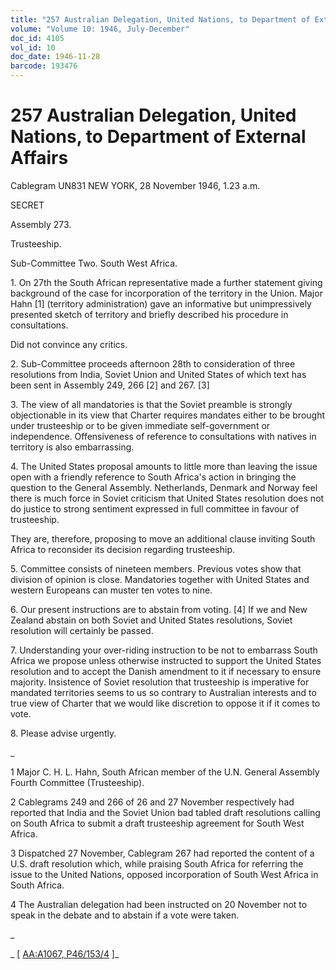 ```yaml
---
title: "257 Australian Delegation, United Nations, to Department of External Affairs"
volume: "Volume 10: 1946, July-December"
doc_id: 4105
vol_id: 10
doc_date: 1946-11-28
barcode: 193476
---
```


# 257 Australian Delegation, United Nations, to Department of External Affairs

Cablegram UN831 NEW YORK, 28 November 1946, 1.23 a.m.

SECRET

Assembly 273.

Trusteeship.

Sub-Committee Two. South West Africa.

1\. On 27th the South African representative made a further statement giving background of the case for incorporation of the territory in the Union. Major Hahn [1] (territory administration) gave an informative but unimpressively presented sketch of territory and briefly described his procedure in consultations.

Did not convince any critics.

2\. Sub-Committee proceeds afternoon 28th to consideration of three resolutions from India, Soviet Union and United States of which text has been sent in Assembly 249, 266 [2] and 267. [3]

3\. The view of all mandatories is that the Soviet preamble is strongly objectionable in its view that Charter requires mandates either to be brought under trusteeship or to be given immediate self-government or independence. Offensiveness of reference to consultations with natives in territory is also embarrassing.

4\. The United States proposal amounts to little more than leaving the issue open with a friendly reference to South Africa's action in bringing the question to the General Assembly. Netherlands, Denmark and Norway feel there is much force in Soviet criticism that United States resolution does not do justice to strong sentiment expressed in full committee in favour of trusteeship.

They are, therefore, proposing to move an additional clause inviting South Africa to reconsider its decision regarding trusteeship.

5\. Committee consists of nineteen members. Previous votes show that division of opinion is close. Mandatories together with United States and western Europeans can muster ten votes to nine.

6\. Our present instructions are to abstain from voting. [4] If we and New Zealand abstain on both Soviet and United States resolutions, Soviet resolution will certainly be passed.

7\. Understanding your over-riding instruction to be not to embarrass South Africa we propose unless otherwise instructed to support the United States resolution and to accept the Danish amendment to it if necessary to ensure majority. Insistence of Soviet resolution that trusteeship is imperative for mandated territories seems to us so contrary to Australian interests and to true view of Charter that we would like discretion to oppose it if it comes to vote.

8\. Please advise urgently.

_

1 Major C. H. L. Hahn, South African member of the U.N. General Assembly Fourth Committee (Trusteeship).

2 Cablegrams 249 and 266 of 26 and 27 November respectively had reported that India and the Soviet Union bad tabled draft resolutions calling on South Africa to submit a draft trusteeship agreement for South West Africa.

3 Dispatched 27 November, Cablegram 267 had reported the content of a U.S. draft resolution which, while praising South Africa for referring the issue to the United Nations, opposed incorporation of South West Africa in South Africa.

4 The Australian delegation had been instructed on 20 November not to speak in the debate and to abstain if a vote were taken.

_

_ [ [AA:A1067, P46/153/4](http://www.naa.gov.au/cgi-bin/Search?O=I&Number=193476) ]_
